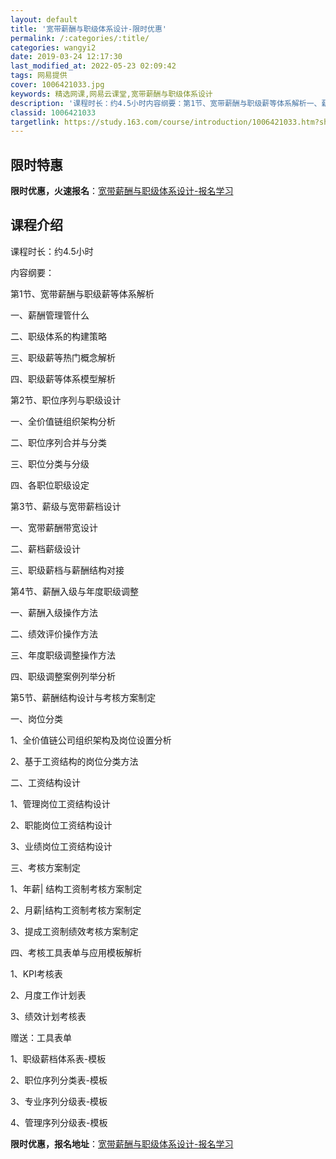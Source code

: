 ```yaml
---
layout: default
title: '宽带薪酬与职级体系设计-限时优惠'
permalink: /:categories/:title/
categories: wangyi2
date: 2019-03-24 12:17:30
last_modified_at: 2022-05-23 02:09:42
tags: 网易提供
cover: 1006421033.jpg
keywords: 精选网课,网易云课堂,宽带薪酬与职级体系设计
description: '课程时长：约4.5小时内容纲要：第1节、宽带薪酬与职级薪等体系解析一、薪酬管理管什么二、职级体系的构建策略三、职级薪等热'
classid: 1006421033
targetlink: https://study.163.com/course/introduction/1006421033.htm?share=1&shareId=1025206652&utm_campaign=share&utm_medium=iphoneShare&utm_source=&utm_u=1025206652
---
```


## 限时特惠

**限时优惠，火速报名**：[宽带薪酬与职级体系设计-报名学习](https://study.163.com/course/introduction/1006421033.htm?share=1&shareId=1025206652&utm_campaign=share&utm_medium=iphoneShare&utm_source=&utm_u=1025206652)

## 课程介绍

课程时长：约4.5小时

内容纲要：

第1节、宽带薪酬与职级薪等体系解析

一、薪酬管理管什么

二、职级体系的构建策略

三、职级薪等热门概念解析

四、职级薪等体系模型解析



第2节、职位序列与职级设计

一、全价值链组织架构分析

二、职位序列合并与分类

三、职位分类与分级

四、各职位职级设定



第3节、薪级与宽带薪档设计

一、宽带薪酬带宽设计

二、薪档薪级设计

三、职级薪档与薪酬结构对接



第4节、薪酬入级与年度职级调整

一、薪酬入级操作方法

二、绩效评价操作方法

三、年度职级调整操作方法

四、职级调整案例列举分析



第5节、薪酬结构设计与考核方案制定

一、岗位分类

1、全价值链公司组织架构及岗位设置分析

2、基于工资结构的岗位分类方法

 二、工资结构设计

1、管理岗位工资结构设计

2、职能岗位工资结构设计

3、业绩岗位工资结构设计

 三、考核方案制定

1、年薪| 结构工资制考核方案制定

2、月薪|结构工资制考核方案制定

3、提成工资制绩效考核方案制定

 四、考核工具表单与应用模板解析

1、KPI考核表

2、月度工作计划表

3、绩效计划考核表



赠送：工具表单

1、职级薪档体系表-模板

2、职位序列分类表-模板

3、专业序列分级表-模板

4、管理序列分级表-模板

**限时优惠，报名地址**：[宽带薪酬与职级体系设计-报名学习](https://study.163.com/course/introduction/1006421033.htm?share=1&shareId=1025206652&utm_campaign=share&utm_medium=iphoneShare&utm_source=&utm_u=1025206652)

